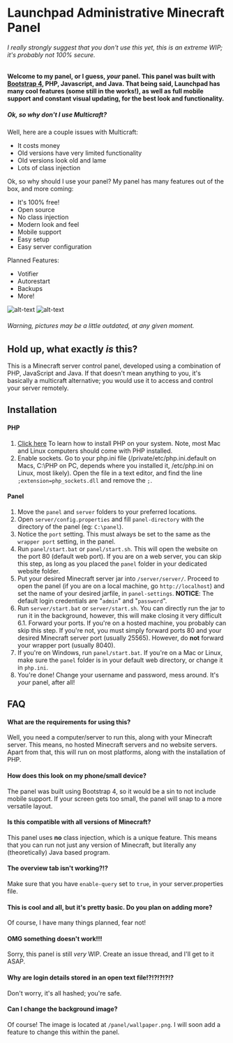 # Launchpad Administrative Minecraft Panel
###### I *really strongly* suggest that you don't use this yet, this is an extreme WIP; it's probably not 100% secure.
#### Welcome to my panel, or I guess, *your* panel. This panel was built with [Bootstrap 4](v4-alpha.getbootstrap.com), PHP, Javascript, and Java. That being said, Launchpad has many cool features (some still in the works!), as well as full mobile support and constant visual updating, for the best look and functionality.
##### Ok, so why don't I use Multicraft?
 Well, here are a couple issues with Multicraft:
 - It costs money
 - Old versions have very limited functionality
 - Old versions look old and lame
 - Lots of class injection

Ok, so why should I use your panel?
My panel has many features out of the box, and more coming:
 - It's 100% free!
 - Open source
 - No class injection
 - Modern look and feel
 - Mobile support
 - Easy setup
 - Easy server configuration

Planned Features:
 - Votifier
 - Autorestart
 - Backups
 - More!

![alt-text](http://i.imgur.com/RS5lfrS.png?1 "Desktop View")
![alt-text](http://i.imgur.com/dvACOdj.png?1 "Mobile View")
###### Warning, pictures may be a *little* outdated, at any given moment.
## Hold up, what exactly *is* this?
This is a Minecraft server control panel, developed using a combination of PHP, JavaScript and Java. If that doesn't mean anything to you, it's basically a multicraft alternative; you would use it to access and control your server remotely.

## Installation
#### PHP
1. [Click here](http://php.net/manual/en/install.php) To learn how to install PHP on your system. Note, most Mac and Linux computers should come with PHP installed.
2. Enable sockets. Go to your php.ini file (/private/etc/php.ini.default on Macs, C:\PHP on PC, depends where you installed it, /etc/php.ini on Linux, most likely). Open the file in a text editor, and find the line `;extension=php_sockets.dll` and remove the `;`.

#### Panel
1. Move the `panel` and `server` folders to your preferred locations.
2. Open `server/config.properties` and fill `panel-directory` with the directory of the panel (eg: `C:\panel`).
3. Notice the `port` setting. This must always be set to the same as the `wrapper port` setting, in the panel.
4. Run `panel/start.bat` or `panel/start.sh`. This will open the website on the port 80 (default web port). If you are on a web server, you can skip this step, as long as you placed the `panel` folder in your dedicated website folder.
5. Put your desired Minecraft server jar into `/server/server/`. Proceed to open the panel (if you are on a local machine, go `http://localhost`) and set the name of your desired jarfile, in `panel-settings`. **NOTICE**: The default login credentials are "`admin`" and "`password`".
6. Run `server/start.bat` or `server/start.sh`. You can directly run the jar to run it in the background, however, this will make closing it very difficult
6.1. Forward your ports. If you're on a hosted machine, you probably can skip this step. If you're not, you must simply forward ports 80 and your desired Minecraft server port (usually 25565). However, do **not** forward your wrapper port (usually 8040).
7. If you're on Windows, run `panel/start.bat`. If you're on a Mac or Linux, make sure the `panel` folder is in your default web directory, or change it in `php.ini`.
8. You're done! Change your username and password, mess around. It's *your* panel, after all!

## FAQ
#### What are the requirements for using this?
Well, you need a computer/server to run this, along with your Minecraft server. This means, no hosted Minecraft servers and no website servers. Apart from that, this will run on most platforms, along with the installation of PHP.

#### How does this look on my phone/small device?
The panel was built using Bootstrap 4, so it would be a sin to not include mobile support. If your screen gets too small, the panel will snap to a more versatile layout.

#### Is this compatible with all versions of Minecraft?
This panel uses **no** class injection, which is a unique feature. This means that you can run not just any version of Minecraft, but literally any (theoretically) Java based program.

#### The overview tab isn't working?!?
Make sure that you have `enable-query` set to `true`, in your server.properties file.

#### This is cool and all, but it's pretty basic. Do you plan on adding more?
Of course, I have many things planned, fear not!

#### OMG something doesn't work!!!
Sorry, this panel is still *very* WIP. Create an issue thread, and I'll get to it ASAP.

#### Why are login details stored in an open text file!?!?!?!?!?
Don't worry, it's all hashed; you're safe.

#### Can I change the background image?
Of course! The image is located at `/panel/wallpaper.png`. I will soon add a feature to change this within the panel.
